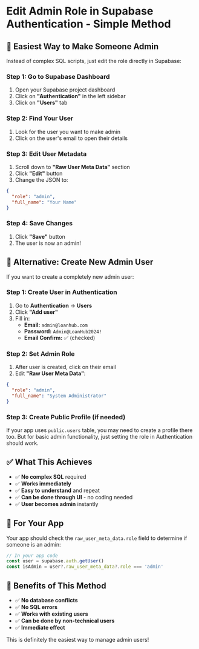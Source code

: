 # Edit Admin Role in Supabase Authentication - Simple Method

## 🎯 **Easiest Way to Make Someone Admin**

Instead of complex SQL scripts, just edit the role directly in Supabase:

### **Step 1: Go to Supabase Dashboard**
1. Open your Supabase project dashboard
2. Click on **"Authentication"** in the left sidebar
3. Click on **"Users"** tab

### **Step 2: Find Your User**
1. Look for the user you want to make admin
2. Click on the user's email to open their details

### **Step 3: Edit User Metadata**
1. Scroll down to **"Raw User Meta Data"** section
2. Click **"Edit"** button
3. Change the JSON to:
```json
{
  "role": "admin",
  "full_name": "Your Name"
}
```

### **Step 4: Save Changes**
1. Click **"Save"** button
2. The user is now an admin!

## 🔧 **Alternative: Create New Admin User**

If you want to create a completely new admin user:

### **Step 1: Create User in Authentication**
1. Go to **Authentication** → **Users**
2. Click **"Add user"**
3. Fill in:
   - **Email:** `admin@loanhub.com`
   - **Password:** `Admin@LoanHub2024!`
   - **Email Confirm:** ✅ (checked)

### **Step 2: Set Admin Role**
1. After user is created, click on their email
2. Edit **"Raw User Meta Data"**:
```json
{
  "role": "admin",
  "full_name": "System Administrator"
}
```

### **Step 3: Create Public Profile (if needed)**
If your app uses `public.users` table, you may need to create a profile there too. But for basic admin functionality, just setting the role in Authentication should work.

## ✅ **What This Achieves**

- ✅ **No complex SQL** required
- ✅ **Works immediately** 
- ✅ **Easy to understand** and repeat
- ✅ **Can be done through UI** - no coding needed
- ✅ **User becomes admin** instantly

## 🎯 **For Your App**

Your app should check the `raw_user_meta_data.role` field to determine if someone is an admin:

```javascript
// In your app code
const user = supabase.auth.getUser()
const isAdmin = user?.raw_user_meta_data?.role === 'admin'
```

## 🚀 **Benefits of This Method**

- ✅ **No database conflicts**
- ✅ **No SQL errors**
- ✅ **Works with existing users**
- ✅ **Can be done by non-technical users**
- ✅ **Immediate effect**

This is definitely the easiest way to manage admin users!
